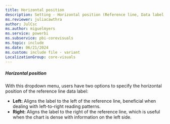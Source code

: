 ```yaml
---
title: Horizontal position
description: Setting - Horizontal position (Reference line, Data label, Horizontal position)
ms.reviewer: juliacawthra
author: JulCsc
ms.author: miguelmyers
ms.service: powerbi
ms.subservice: pbi-corevisuals
ms.topic: include
ms.date: 06/21/2024
ms.custom: include file - variant
LocalizationGroup: core-visuals
---
```

##### Horizontal position

With this dropdown menu, users have two options to specify the horizontal position of the reference line data label:
- **Left:** Aligns the label to the left of the reference line, beneficial when dealing with left-to-right reading patterns.
- **Right:** Aligns the label to the right of the reference line, which is useful when the chart is dense with information on the left side.
